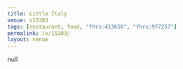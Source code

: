 ```yaml
---
title: Little Italy
venue: v15383
tags: [restaurant, food, "fhrs:413656", "fhrs:977257"]
permalink: /v/15383/
layout: venue
---
```

null